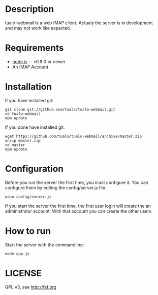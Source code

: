 Description
===========

tualo-webmail is a web IMAP client. Actualy the server is in development and may not work like expected.


Requirements
============

* [node.js](http://nodejs.org/) -- v0.8.0 or newer
* An IMAP Account


Installation
============

If you have installed git:

	git clone git://github.com/tualo/tualo-webmail.git
	cd tualo-webmail
	npm update 

If you done have installed git:

	wget https://github.com/tualo/tualo-webmail/archive/master.zip
	unzip master.zip
	cd master
	npm update

Configuration
=============

Before you run the server the first time, you must configure it. You can configure them by editing the config/server.js file.

	nano config/server.js

If you start the server the first time, the first user login will create the an administrator account. With that account you 
can create the other users.

How to run
============

Start the server with the commandline:

    node app.js


LICENSE
============
GPL v3, see http://fsf.org